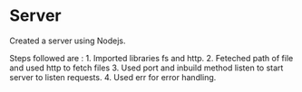 # Server
Created a server using Nodejs.

Steps followed are :
    1. Imported libraries fs and http.
    2. Feteched path of file and used http to fetch files
    3. Used port and inbuild method listen to start server to listen requests.
    4. Used err for error handling.
